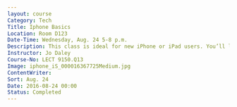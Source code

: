 ```yaml
---
layout: course
Category: Tech
Title: Iphone Basics
Location: Room D123
Date-Time: Wednesday, Aug. 24 5-8 p.m.
Description: This class is ideal for new iPhone or iPad users. You’ll learn how to set up and use an iPhone. Soon after, you can use it to make your life easier, more efficient and fun. We’ll cover basic features and functions including activating a new device, installing iTunes, setting up and synchronizing the device, configuring iCloud, setting up email accounts, downloading and arranging apps, and rebooting. Bring your device, logins and passwords to class.
Instructor: Jo Daley
Course-No: LECT 9150.Q13
Image: iphone_iS_000016367725Medium.jpg
ContentWriter:
Sort: Aug. 24
Date: 2016-08-24 00:00
Status: Completed
---
```

